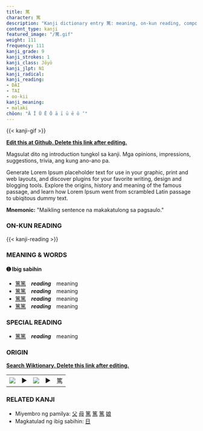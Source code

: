 ```yaml
---
title: 篤
character: 篤
description: "Kanji dictionary entry 篤: meaning, on-kun reading, compounds, origin, related kanji"
content_type: kanji
featured_image: "/篤.gif"
weight: 111
frequency: 111
kanji_grade: 9
kanji_strokes: 1
kanji_class: Jōyō
kanji_jlpt: N1
kanji_radical: 
kanji_reading: 
- DAI
- TAI
- oo-kii
kanji_meaning:
- malaki
chōon: "Ā Ī Ū Ē Ō ā ī ū ē ō ’"
---
```

[//]: # (Don't edit the line below. Kanji animated GIF code is automatically generated.)
{{< kanji-gif >}}

[//]: # (Edit below this line.)

**[Edit this at Github. Delete this link after editing.](https://github.com/tim0g/tim/tree/main/content/kanji/篤/index.md)**

Magsulat dito ng introduction tungkol sa kanji. Mga opinions, impressions, suggestions, trivia, ang kung ano-ano pa.

Generate Lorem Ipsum placeholder text for use in your graphic, print and web layouts, and discover plugins for your favorite writing, design and blogging tools. Explore the origins, history and meaning of the famous passage, and learn how Lorem Ipsum went from scrambled Latin passage to ubiqitous dummy text.
 
**Mnemonic:** "Maikling sentence na makakatulong sa pagsaulo."

### ON-KUN READING

[//]: # (Don't edit the line below. ON-KUN READING code is automatically generated.)
{{< kanji-reading >}}

### MEANING & WORDS

#### ➊ **Ibig sabihin**
  - [篤](../篤)[篤](../篤)　***reading***　meaning
  - [篤](../篤)[篤](../篤)　***reading***　meaning
  - [篤](../篤)[篤](../篤)　***reading***　meaning
  - [篤](../篤)[篤](../篤)　***reading***　meaning

### SPECIAL READING
  - [篤](../篤)[篤](../篤)　***reading***　meaning

### ORIGIN

**[Search Wiktionary. Delete this link after editing.](https://wiktionary.org/wiki/篤)**
<table class="kanji-table"><tr><td>
<img src="60px-篤-bronze.svg.png">
</td><td>▶</td><td>
<img src="60px-篤-oracle.svg.png">
</td><td>▶</td>
<td class="kanji-origin">篤</td>
</tr></table>

### RELATED KANJI
- Miyembro ng pamilya: [父](../父) [母](../母) [篤](../篤) [篤](../篤) [篤](../篤) [娘](../娘)
- Magkatulad ng ibig sabihin: [日](../日)
